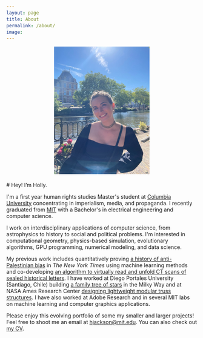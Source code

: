 ```yaml
---
layout: page
title: About
permalink: /about/
image: 
---
```


<div style="margin: auto;max-width: 50%;">
    <img src="/images/headshot.jpg">
</div>
<br>
# Hey!  I’m Holly.

I'm a first year human rights studies Master's student at [Columbia University](https://www.humanrightscolumbia.org/education/graduate/human-rights-studies-ma) concentrating in imperialism, media, and propaganda. I recently graduated from [MIT](https://www.eecs.mit.edu/) with a Bachelor's in electrical engineering and computer science.

I work on interdisciplinary applications of computer science, from astrophysics to history to social and political problems.  I'm interested in computational geometry, physics-based simulation, evolutionary algorithms, GPU programming, numerical modeling, and data science.

My previous work includes quantitatively proving [a history of anti-Palestinian bias](https://web.mit.edu/hjackson/www/The_NYT_Distorts_the_Palestinian_Struggle.pdf) in *The New York Times* using machine learning methods and co-developing [an algorithm to virtually read and unfold CT scans of sealed historical letters](https://www.nytimes.com/2021/03/02/science/locked-letters-unfolding.html).  I have worked at Diego Portales University (Santiago, Chile) building [a family tree of stars](https://news.mit.edu/2020/qa-holly-jackson-building-cosmic-family-tree-1214) in the Milky Way and at NASA Ames Research Center [designing lightweight modular truss structures](](https://www.nasa.gov/sites/default/files/atoms/files/techbyteswt17_4.pdf#page=7)).  I have also worked at Adobe Research and in several MIT labs on machine learning and computer graphics applications. 

Please enjoy this evolving portfolio of some my smaller and larger projects!  Feel free to shoot me an email at [hjackson@mit.edu](mailto:hjackson@mit.edu).  You can also check out [my CV](/files/HollyJackson_CV.pdf).

<!-- ![Headshot]({{site.baseurl}}/images/headshot.jpg) -->

